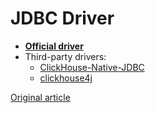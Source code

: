 # JDBC Driver

* **[Official driver](https://github.com/ClickHouse/clickhouse-jdbc)**
* Third-party drivers:
  * [ClickHouse-Native-JDBC](https://github.com/housepower/ClickHouse-Native-JDBC)
  * [clickhouse4j](https://github.com/blynkkk/clickhouse4j)


[Original article](https://clickhouse.yandex/docs/en/interfaces/jdbc/) <!--hide-->
